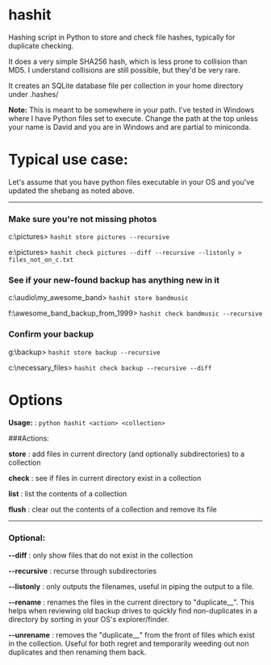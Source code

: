 # hashit
Hashing script in Python to store and check file hashes, typically for duplicate checking.

It does a very simple SHA256 hash, which is less prone to collision than MD5.  I understand collisions are still possible, but they'd be very rare.

It creates an SQLite database file per collection in your home directory under .hashes/ 

**Note:** This is meant to be somewhere in your path.  I've tested in Windows where I have 
Python files set to execute.  Change the path at the top unless your name is David and you are in Windows and are partial to miniconda.  

# Typical use case:

Let's assume that you have python files executable in your OS and you've updated the shebang as noted above.

---

### Make sure you're not missing photos

c:\pictures> `hashit store pictures --recursive`

e:\pictures> `hashit check pictures --diff --recursive --listonly > files_not_on_c.txt`

### See if your new-found backup has anything new in it

c:\audio\my_awesome_band> `hashit store bandmusic`

f:\awesome_band_backup_from_1999> `hashit check bandmusic --recursive`

### Confirm your backup

g:\backup> `hashit store backup --recursive`

c:\necessary_files> `hashit check backup --recursive --diff`

# Options

**Usage:**
: `python hashit <action> <collection>`

###Actions:

**store**
: add files in current directory (and optionally subdirectories) to a collection

**check**
: see if files in current directory exist in a collection

**list**
: list the contents of a collection

**flush**
: clear out the contents of a collection and remove its file

---
 
### Optional:

**--diff**
: only show files that do not exist in the collection

**--recursive**
: recurse through subdirectories

**--listonly**
: only outputs the filenames, useful in piping the output to a file.

**--rename**
: renames the files in the current directory to "duplicate__<filename>".  This helps when reviewing old backup drives to quickly find non-duplicates in a directory by sorting in your OS's explorer/finder. 

**--unrename**
: removes the "duplicate__" from the front of files which exist in the collection.  Useful for both regret and temporarily weeding out non duplicates and then renaming them back.  